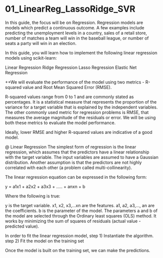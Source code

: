 # 01_LinearReg_LassoRidge_SVR
In this guide, the focus will be on Regression. Regression models are models which predict a continuous outcome. A few examples include predicting the unemployment levels in a country, sales of a retail store, number of matches a team will win in the baseball league, or number of seats a party will win in an election.

In this guide, you will learn how to implement the following linear regression models using scikit-learn:

Linear Regression
Ridge Regression
Lasso Regression
Elastic Net Regression

++We will evaluate the performance of the model using two metrics - R-squared value and Root Mean Squared Error (RMSE).

   R-squared values range from 0 to 1 and are commonly stated as percentages. It is a statistical measure that represents the proportion of the variance for a target variable that is explained by the independent variables. The other commonly used metric for regression problems is RMSE, that measures the average magnitude of the residuals or error. We will be using both these metrics to evaluate the model performance.

  Ideally, lower RMSE and higher R-squared values are indicative of a good model.
  
  
@ Linear Regression
The simplest form of regression is the linear regression, which assumes that the predictors have a linear relationship with the target variable. The input variables are assumed to have a Gaussian distribution. Another assumption is that the predictors are not highly correlated with each other (a problem called multi-collinearity).

The linear regression equation can be expressed in the following form:

y = a1x1 + a2x2 + a3x3 + ..... + anxn + b

Where the following is true:

y is the target variable.
x1, x2, x3,...xn are the features.
a1, a2, a3,..., an are the coefficients.
b is the parameter of the model.
The parameters a and b of the model are selected through the Ordinary least squares (OLS) method. It works by minimizing the sum of squares of residuals (actual value - predicted value).

In order to fit the linear regression model, step 1) Instantiate the algorithm.    step 2) Fit the model on the training set

   Once the model is built on the training set, we can make the predictions. 
